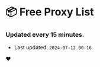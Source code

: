 # :package: Free Proxy List
### Updated every 15 minutes.

- Last updated: `2024-07-12 00:16`

:heart:
